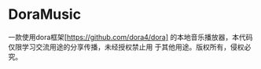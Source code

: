 # DoraMusic
一款使用dora框架[https://github.com/dora4/dora] 的本地音乐播放器，本代码仅限学习交流用途的分享传播，未经授权禁止用
于其他用途。版权所有，侵权必究。
